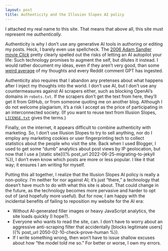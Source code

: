 ```yaml
---
layout: post
title: Authenticity and the Illusion Slopes AI policy
---
```


I attached my real name to this site. That means that above all, this site must
represent me *authentically.*

Authenticity is why I don’t use any generative AI tools in authoring or editing
my posts. Heck, I barely even use spellcheck. The
[2006 Adam Sandler movie *Click*](https://en.wikipedia.org/wiki/Click_(2006_film))
pretty clearly spelled out the risks of letting an AI autopilot your life: Such
technology promises to augment the self, but dilutes it instead. I would rather
document my ideas, even if they aren’t very good, than some
[weird average](https://tracydurnell.com/2025/01/27/the-open-web-as-gift-economy-part-4/#:~:text=averaged%20amalgam) of my thoughts and every Reddit comment GPT has ingested.

Authenticity also requires that I abandon any pretenses about what happens after
I inject my thoughts into the world. I don’t use AI, but I don’t use any
countermeasures against AI scrapers either, such as blocking OpenAI’s domains in
`robots.txt`. If the scrapers don’t get the text from here, they’ll get it from
GitHub, or from someone quoting me on another blog. Although I do not welcome
plagiarism, it’s a risk I accept as the price of participating in an
interconnected society. (If you want to reuse text from Illusion Slopes,
[`LICENSE.txt`](/LICENSE.txt) gives the terms.)

Finally, on the internet, it appears difficult to combine authenticity with
marketing. So, I don’t use Illusion Slopes to try to sell anything, nor do I
employ any marketing cookies or user fingerprinting tech to collect statistics
about the people who visit the site. Back when I used Blogger, I used to get
some “dumb” analytics about post views by IP geolocation, but now that I use a
[static site]({% post_url 2022-06-25-migrating-to-jekyll %}),
I don’t even know which posts are more or less popular. I like it that way; it
ensures I am writing for myself.

Putting this all together, I realize that the Illusion Slopes AI policy is
really a non-policy. I’m neither for nor against AI; it’s just “there,” a
technology that doesn’t have much to do with what this site is about. That could
change in the future, as the technology becomes more pervasive and harder to opt
out of (and hopefully more useful). But for now, I am happy with the incidental
benefits of failing to reposition my website for the AI era:

- Without AI-generated filler images or heavy JavaScript analytics, the site
  loads quickly (I hope?).
- Everyone who wants to read the site, can. I don’t have to worry about an
  aggressive anti-scraping filter that accidentally
  [blocks legitimate users]({% post_url 2050-02-10-check-prove-human %}).
- If I write something wrong, then won’t have to issue shallow excuses about
  how “the model told me so.” For better or worse, I own my errors.
